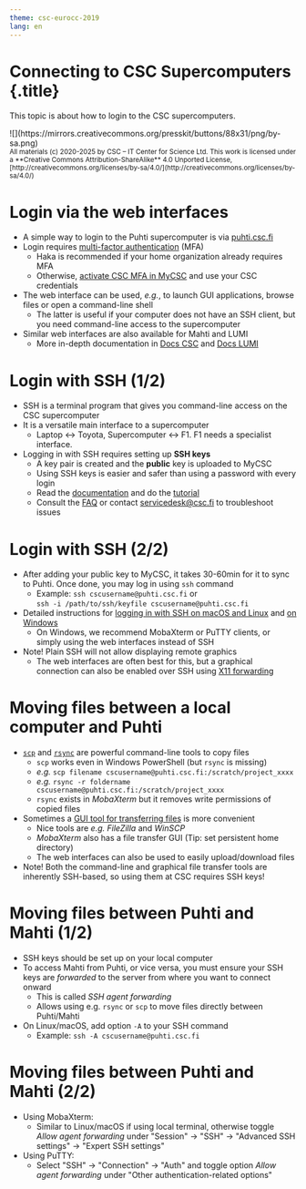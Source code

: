 ```yaml
---
theme: csc-eurocc-2019
lang: en
---
```


# Connecting to CSC Supercomputers {.title}

This topic is about how to login to the CSC supercomputers.

<div class="column">
![](https://mirrors.creativecommons.org/presskit/buttons/88x31/png/by-sa.png)
</div>
<div class="column">
<small>
All materials (c) 2020-2025 by CSC – IT Center for Science Ltd.
This work is licensed under a **Creative Commons Attribution-ShareAlike** 4.0
Unported License, [http://creativecommons.org/licenses/by-sa/4.0/](http://creativecommons.org/licenses/by-sa/4.0/)
</small>
</div>

# Login via the web interfaces

- A simple way to login to the Puhti supercomputer is via [puhti.csc.fi](https://www.puhti.csc.fi)
- Login requires [multi-factor authentication](https://docs.csc.fi/accounts/mfa/) (MFA)
  - Haka is recommended if your home organization already requires MFA
  - Otherwise, [activate CSC MFA in MyCSC](https://my.csc.fi/mfa-activation-login) and use your CSC credentials
- The web interface can be used, _e.g._, to launch GUI applications, browse files or open a command-line shell
   - The latter is useful if your computer does not have an SSH client, but you need command-line access to the supercomputer
- Similar web interfaces are also available for Mahti and LUMI
  - More in-depth documentation in [Docs CSC](https://docs.csc.fi/computing/webinterface/) and [Docs LUMI](https://docs.lumi-supercomputer.eu/runjobs/webui/)

# Login with SSH (1/2)

- SSH is a terminal program that gives you command-line access on the CSC supercomputer
- It is a versatile main interface to a supercomputer
   - Laptop &harr; Toyota, Supercomputer &harr; F1. F1 needs a specialist interface.
- Logging in with SSH requires setting up **SSH keys**
  - A key pair is created and the **public** key is uploaded to MyCSC
  - Using SSH keys is easier and safer than using a password with every login
  - Read the [documentation](https://docs.csc.fi/computing/connecting/ssh-keys/) and do the [tutorial](https://csc-training.github.io/csc-env-eff/hands-on/connecting/ssh-keys.html)
  - Consult the [FAQ](https://docs.csc.fi/support/faq/ssh-keys-not-working/) or contact <servicedesk@csc.fi> to troubleshoot issues

# Login with SSH (2/2)

- After adding your public key to MyCSC, it takes 30-60min for it to sync to Puhti. Once done, you may log in using `ssh` command
   - Example: `ssh cscusername@puhti.csc.fi` or  
     `ssh -i /path/to/ssh/keyfile cscusername@puhti.csc.fi`
- Detailed instructions for [logging in with SSH on macOS and Linux](https://docs.csc.fi/computing/connecting/ssh-unix/) and [on Windows](https://docs.csc.fi/computing/connecting/ssh-windows/)
  - On Windows, we recommend MobaXterm or PuTTY clients, or simply using the web interfaces instead of SSH
- Note! Plain SSH will not allow displaying remote graphics
   - The web interfaces are often best for this, but a graphical connection can also be enabled over SSH using [X11 forwarding](https://docs.csc.fi/computing/connecting/#graphical-connection)

# Moving files between a local computer and Puhti

- [`scp`](https://docs.csc.fi/data/moving/scp/) and [`rsync`](https://docs.csc.fi/data/moving/rsync/) are powerful command-line tools to copy files
   - `scp` works even in Windows PowerShell (but `rsync` is missing)
   - _e.g._ `scp filename cscusername@puhti.csc.fi:/scratch/project_xxxx`
   - _e.g._ `rsync -r foldername cscusername@puhti.csc.fi:/scratch/project_xxxx`
   - `rsync` exists in _MobaXterm_ but it removes write permissions of copied files
- Sometimes a [GUI tool for transferring files](https://docs.csc.fi/data/moving/graphical_transfer/) is more convenient
   - Nice tools are _e.g._ _FileZilla_ and _WinSCP_
   - _MobaXterm_ also has a file transfer GUI (Tip: set persistent home directory)
   - The web interfaces can also be used to easily upload/download files
- Note! Both the command-line and graphical file transfer tools are inherently SSH-based, so using them at CSC requires SSH keys!

# Moving files between Puhti and Mahti (1/2)

- SSH keys should be set up on your local computer
- To access Mahti from Puhti, or vice versa, you must ensure your SSH keys are *forwarded* to the server from where you want to connect onward
  - This is called _SSH agent forwarding_
  - Allows using e.g. `rsync` or `scp` to move files directly between Puhti/Mahti
- On Linux/macOS, add option `-A` to your SSH command
  - Example: `ssh -A cscusername@puhti.csc.fi`

# Moving files between Puhti and Mahti (2/2)

- Using MobaXterm:
  - Similar to Linux/macOS if using local terminal, otherwise toggle _Allow agent forwarding_ under "Session" -> "SSH" -> "Advanced SSH settings" -> "Expert SSH settings"
- Using PuTTY:
  - Select "SSH" -> "Connection" -> "Auth" and toggle option _Allow agent forwarding_ under "Other authentication-related options"
